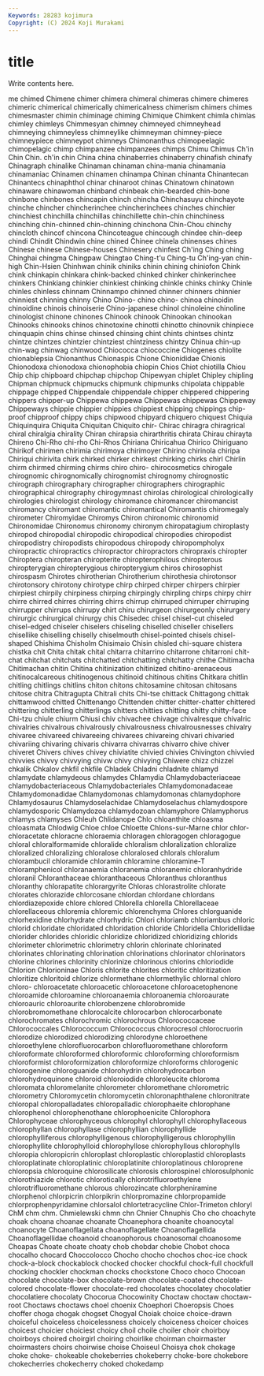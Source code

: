 ```yaml
---
Keywords: 28283 kojimura
Copyright: (C) 2024 Koji Murakami
---
```


# title

Write contents here.



me chimed Chimene chimer chimera chimeral chimeras chimere chimeres chimeric
chimerical chimerically chimericalness chimerism chimers chimes chimesmaster chimin chiminage chiming
Chimique Chimkent chimla chimlas chimley chimleys Chimmesyan chimney chimneyed chimneyhead
chimneying chimneyless chimneylike chimneyman chimney-piece chimneypiece chimneypot chimneys Chimonanthus chimopeelagic
chimopelagic chimp chimpanzee chimpanzees chimps Chimu Chimus Ch'in Chin Chin.
ch'in chin China china chinaberries chinaberry chinafish chinafy Chinagraph chinalike
Chinaman chinaman china-mania chinamania chinamaniac Chinamen chinamen chinampa Chinan chinanta
Chinantecan Chinantecs chinaphthol chinar chinaroot chinas Chinatown chinatown chinaware chinawoman
chinband chinbeak chin-bearded chin-bone chinbone chinbones chincapin chinch chincha Chinchasuyu
chinchayote chinche chincher chincherinchee chincherinchees chinches chinchier chinchiest chinchilla chinchillas
chinchillette chin-chin chinchiness chinching chin-chinned chin-chinning chinchona Chin-Chou chinchy chincloth
chincof chincona Chincoteague chincough chindee chin-deep chindi Chindit Chindwin chine
chined Chinee chinela chinenses chines Chinese chinese Chinese-houses Chinesery chinfest
Ch'ing Ching ching Chinghai chingma Chingpaw Chingtao Ching-t'u Ching-tu Ch'ing-yan
chin-high Chin-Hsien Chinhwan chinik chiniks chinin chining chiniofon Chink chink
chinkapin chinkara chink-backed chinked chinker chinkerinchee chinkers Chinkiang chinkier chinkiest
chinking chinkle chinks chinky Chinle chinles chinless chinnam Chinnampo chinned
chinner chinners chinnier chinniest chinning chinny Chino Chino- chino chino-
chinoa chinoidin chinoidine chinois chinoiserie Chino-japanese chinol chinoleine chinoline chinologist
chinone chinones Chinook chinook Chinookan chinookan Chinooks chinooks chinos chinotoxine
chinotti chinotto chinovnik chinpiece chinquapin chins chinse chinsed chinsing chint
chints chintses chintz chintze chintzes chintzier chintziest chintziness chintzy Chinua
chin-up chin-wag chinwag chinwood Chiococca chiococcine Chiogenes chiolite chionablepsia Chionanthus
Chionaspis Chione Chionididae Chionis Chionodoxa chionodoxa chionophobia chiopin Chios Chiot
chiotilla Chiou Chip chip chipboard chipchap chipchop Chipewyan chiplet Chipley
chipling Chipman chipmuck chipmucks chipmunk chipmunks chipolata chippable chippage chipped
Chippendale chippendale chipper chippered chippering chippers chipper-up Chippewa chippewa Chippewas
chippewas Chippeway Chippeways chippie chippier chippies chippiest chipping chippings chip-proof
chipproof chippy chips chipwood chipyard chiquero chiquest Chiquia Chiquinquira Chiquita
Chiquitan Chiquito chir- Chirac chiragra chiragrical chiral chiralgia chirality Chiran
chirapsia chirarthritis chirata Chirau chirayta Chireno Chi-Rho chi-rho Chi-Rhos Chiriana
Chiricahua Chirico Chiriguano Chirikof chirimen chirimia chirimoya chirimoyer Chirino chirinola
chiripa Chiriqui chirivita chirk chirked chirker chirkest chirking chirks chirl
Chirlin chirm chirmed chirming chirms chiro chiro- chirocosmetics chirogale chirognomic
chirognomically chirognomist chirognomy chirognostic chirograph chirographary chirographer chirographers chirographic chirographical
chirography chirogymnast chirolas chirological chirologically chirologies chirologist chirology chiromance chiromancer
chiromancist chiromancy chiromant chiromantic chiromantical Chiromantis chiromegaly chirometer Chiromyidae Chiromys
Chiron chironomic chironomid Chironomidae Chironomus chironomy chironym chiropatagium chiroplasty chiropod
chiropodial chiropodic chiropodical chiropodies chiropodist chiropodistry chiropodists chiropodous chiropody chiropompholyx
chiropractic chiropractics chiropractor chiropractors chiropraxis chiropter Chiroptera chiropteran chiropterite chiropterophilous
chiropterous chiropterygian chiropterygious chiropterygium chiros chirosophist chirospasm Chirotes chirotherian Chirotherium
chirothesia chirotonsor chirotonsory chirotony chirotype chirp chirped chirper chirpers chirpier
chirpiest chirpily chirpiness chirping chirpingly chirpling chirps chirpy chirr chirre
chirred chirres chirring chirrs chirrup chirruped chirruper chirruping chirrupper chirrups
chirrupy chirt chiru chirurgeon chirurgeonly chirurgery chirurgic chirurgical chirurgy chis
Chisedec chisel chisel-cut chiseled chisel-edged chiseler chiselers chiseling chiselled chiseller
chisellers chisellike chiselling chiselly chiselmouth chisel-pointed chisels chisel-shaped Chishima Chisholm
Chisimaio Chisin chisled chi-square chistera chistka chit Chita chitak chital
chitarra chitarrino chitarrone chitarroni chit-chat chitchat chitchats chitchatted chitchatting chitchatty
chithe Chitimacha Chitimachan chitin Chitina chitinization chitinized chitino-arenaceous chitinocalcareous chitinogenous
chitinoid chitinous chitins Chitkara chitlin chitling chitlings chitlins chiton chitons
chitosamine chitosan chitosans chitose chitra Chitragupta Chitrali chits Chi-tse chittack
Chittagong chittak chittamwood chitted Chittenango Chittenden chitter chitter-chatter chittered chittering
chitterling chitterlings chitters chitties chitting chitty chitty-face Chi-tzu chiule chiurm
Chiusi chiv chivachee chivage chivalresque chivalric chivalries chivalrous chivalrously chivalrousness
chivalrousnesses chivalry chivaree chivareed chivareeing chivarees chivareing chivari chivaried chivariing
chivaring chivaris chivarra chivarras chivarro chive chiver chiveret Chivers chives
chivey chiviatite chivied chivies Chivington chivvied chivvies chivvy chivvying chivw
chivy chivying Chiwere chizz chizzel chkalik Chkalov chkfil chkfile Chladek
Chladni chladnite chlamyd chlamydate chlamydeous chlamydes Chlamydia Chlamydobacteriaceae chlamydobacteriaceous Chlamydobacteriales
Chlamydomonadaceae Chlamydomonadidae Chlamydomonas chlamydomonas chlamydophore Chlamydosaurus Chlamydoselachidae Chlamydoselachus chlamydospore chlamydosporic
Chlamydozoa chlamydozoan chlamyphore Chlamyphorus chlamys chlamyses Chleuh Chlidanope Chlo chloanthite
chloasma chloasmata Chlodwig Chloe chloe Chloette Chlons-sur-Marne chlor chlor- chloracetate
chloracne chloraemia chloragen chloragogen chloragogue chloral chloralformamide chloralide chloralism chloralization
chloralize chloralized chloralizing chloralose chloralosed chlorals chloralum chlorambucil chloramide chloramin
chloramine chloramine-T chloramphenicol chloranaemia chloranemia chloranemic chloranhydride chloranil Chloranthaceae chloranthaceous
Chloranthus chloranthus chloranthy chlorapatite chlorargyrite Chloras chlorastrolite chlorate chlorates chlorazide
chlorcosane chlordan chlordane chlordans chlordiazepoxide chlore chlored Chlorella chlorella Chlorellaceae
chlorellaceous chloremia chloremic chlorenchyma Chlores chlorguanide chlorhexidine chlorhydrate chlorhydric Chlori
chloriamb chloriambus chloric chlorid chloridate chloridated chloridation chloride Chloridella Chloridellidae
chlorider chlorides chloridic chloridize chloridized chloridizing chlorids chlorimeter chlorimetric chlorimetry
chlorin chlorinate chlorinated chlorinates chlorinating chlorination chlorinations chlorinator chlorinators chlorine
chlorines chlorinity chlorinize chlorinous chlorins chloriodide Chlorion Chlorioninae Chloris chlorite
chlorites chloritic chloritization chloritize chloritoid chlorize chlormethane chlormethylic chlornal chloro
chloro- chloroacetate chloroacetic chloroacetone chloroacetophenone chloroamide chloroamine chloroanaemia chloroanemia chloroaurate
chloroauric chloroaurite chlorobenzene chlorobromide chlorobromomethane chlorocalcite chlorocarbon chlorocarbonate chlorochromates chlorochromic
chlorochrous Chlorococcaceae Chlorococcales Chlorococcum Chlorococcus chlorocresol chlorocruorin chlorodize chlorodized chlorodizing
chlorodyne chloroethene chloroethylene chlorofluorocarbon chlorofluoromethane chloroform chloroformate chloroformed chloroformic chloroforming
chloroformism chloroformist chloroformization chloroformize chloroforms chlorogenic chlorogenine chloroguanide chlorohydrin chlorohydrocarbon
chlorohydroquinone chloroid chloroiodide chloroleucite chloroma chloromata chloromelanite chlorometer chloromethane chlorometric
chlorometry Chloromycetin chloromycetin chloronaphthalene chloronitrate chloropal chloropalladates chloropalladic chlorophaeite chlorophane
chlorophenol chlorophenothane chlorophoenicite Chlorophora Chlorophyceae chlorophyceous chlorophyl chlorophyll chlorophyllaceous chlorophyllan
chlorophyllase chlorophyllian chlorophyllide chlorophylliferous chlorophylligenous chlorophylligerous chlorophyllin chlorophyllite chlorophylloid chlorophyllose
chlorophyllous chlorophylls chloropia chloropicrin chloroplast chloroplastic chloroplastid chloroplasts chloroplatinate chloroplatinic
chloroplatinite chloroplatinous chloroprene chloropsia chloroquine chlorosilicate chlorosis chlorospinel chlorosulphonic chlorothiazide
chlorotic chlorotically chlorotrifluoroethylene chlorotrifluoromethane chlorous chlorozincate chlorpheniramine chlorphenol chlorpicrin chlorpikrin
chlorpromazine chlorpropamide chlorprophenpyridamine chlorsalol chlortetracycline Chlor-Trimeton chloryl ChM chm chm.
Chmielewski chmn chn Chnier Chnuphis Cho cho choachyte choak choana
choanae choanate Choanephora choanite choanocytal choanocyte Choanoflagellata choanoflagellate Choanoflagellida Choanoflagellidae
choanoid choanophorous choanosomal choanosome Choapas Choate choate choaty chob chobdar
chobie Chobot choca chocalho chocard Choccolocco Chocho chocho chochos choc-ice
chock chock-a-block chockablock chocked chocker chockful chock-full chockfull chocking chockler
chockman chocks chockstone Choco choco Chocoan chocolate chocolate-box chocolate-brown chocolate-coated
chocolate-colored chocolate-flower chocolate-red chocolates chocolatey chocolatier chocolatiere chocolaty Chocorua Chocowinity
Choctaw choctaw choctaw-root Choctaws choctaws choel choenix Choephori Choeropsis Choes
choffer choga chogak chogset Chogyal Choiak choice choice-drawn choiceful choiceless
choicelessness choicely choiceness choicer choices choicest choicier choiciest choicy choil
choile choiler choir choirboy choirboys choired choirgirl choiring choirlike choirman
choirmaster choirmasters choirs choirwise choise Choiseul Choisya chok chokage choke
choke- chokeable chokeberries chokeberry choke-bore chokebore chokecherries chokecherry choked chokedamp
